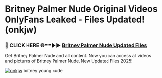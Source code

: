 # Britney Palmer Nude Original Videos 0nlyFans Leaked - Files Updated! (onkjw)

<h3>🔴 CLICK HERE 🌐==►► <a href="https://tinyurl.com/4mcuefdz" rel="nofollow">Britney Palmer Nude Updated Files</a></h3>

Get Britney Palmer Nude and all content. Now you can access all videos and pictures of Britney Palmer Nude. New Updated Files 2025!

[![onkjw](https://i.imgur.com/StAQSOY.gif)](https://tinyurl.com/4mcuefdz)
britney young nude